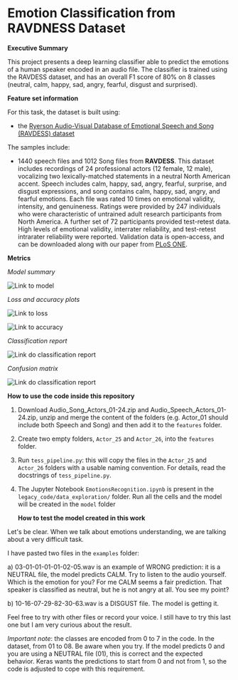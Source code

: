 # Emotion Classification from RAVDNESS Dataset

**Executive Summary**

This project presents a deep learning classifier able to predict the emotions of a human speaker encoded in an audio file. The classifier is trained using the RAVDESS dataset, and has an overall F1 score of 80% on 8 classes (neutral, calm, happy, sad, angry, fearful, disgust and surprised).

**Feature set information**

For this task, the dataset is built using:

- the [Ryerson Audio-Visual Database of Emotional Speech and Song (RAVDESS) dataset](https://zenodo.org/record/1188976#.XsAXemgzaUk)

The samples include:

- 1440 speech files and 1012 Song files from **RAVDESS**. This dataset includes recordings of 24 professional actors (12 female, 12 male), vocalizing two lexically-matched statements in a neutral North American accent. Speech includes calm, happy, sad, angry, fearful, surprise, and disgust expressions, and song contains calm, happy, sad, angry, and fearful emotions. Each file was rated 10 times on emotional validity, intensity, and genuineness. Ratings were provided by 247 individuals who were characteristic of untrained adult research participants from North America. A further set of 72 participants provided test-retest data. High levels of emotional validity, interrater reliability, and test-retest intrarater reliability were reported. Validation data is open-access, and can be downloaded along with our paper from [PLoS ONE](https://journals.plos.org/plosone/article?id=10.1371/journal.pone.0196391).

**Metrics**

_Model summary_

![Link to model](https://github.com/marcogdepinto/Emotion-Classification-Ravdess/blob/master/media/model.png)

_Loss and accuracy plots_

![Link to loss](https://github.com/marcogdepinto/Emotion-Classification-Ravdess/blob/master/media/loss.png)

![Link to accuracy](https://github.com/marcogdepinto/Emotion-Classification-Ravdess/blob/master/media/accuracy.png)

_Classification report_

![Link do classification report](https://github.com/marcogdepinto/Emotion-Classification-Ravdess/blob/master/media/ClassificationReport.png)

_Confusion matrix_

![Link do classification report](https://github.com/marcogdepinto/Emotion-Classification-Ravdess/blob/master/media/ConfusionMatrix.png)

**How to use the code inside this repository**

1.  Download Audio_Song_Actors_01-24.zip and Audio_Speech_Actors_01-24.zip, unzip and merge the content of the folders (e.g. Actor_01 should include both Speech and Song) and then add it to the `features` folder.

2.  Create two empty folders, `Actor_25` and `Actor_26`, into the `features` folder.

3.  Run `tess_pipeline.py`: this will copy the files in the `Actor_25` and `Actor_26` folders with a usable naming convention. For details, read the docstrings of `tess_pipeline.py`.

4.  The Jupyter Notebook `EmotionsRecognition.ipynb` is present in the `legacy_code/data_exploration/` folder. Run all the cells and the model will be created in the `model` folder

    **How to test the model created in this work**

Let's be clear. When we talk about emotions understanding, we are talking about a very difficult task.

I have pasted two files in the `examples` folder:

a) 03-01-01-01-01-02-05.wav is an example of WRONG prediction: it is a NEUTRAL file, the model predicts CALM. Try to listen to the audio yourself. Which is the emotion for you? For me CALM seems a fair prediction. That speaker is classified as neutral, but he is not angry at all. You see my point?

b) 10-16-07-29-82-30-63.wav is a DISGUST file. The model is getting it.

Feel free to try with other files or record your voice. I still have to try this last one but I am very curious about the result.

_Important note_: the classes are encoded from 0 to 7 in the code. In the dataset, from 01 to 08. Be aware when you try. If the model predicts 0 and you are using a NEUTRAL file (01), this is correct and the expected behavior. Keras wants the predictions to start from 0 and not from 1, so the code is adjusted to cope with this requirement.
